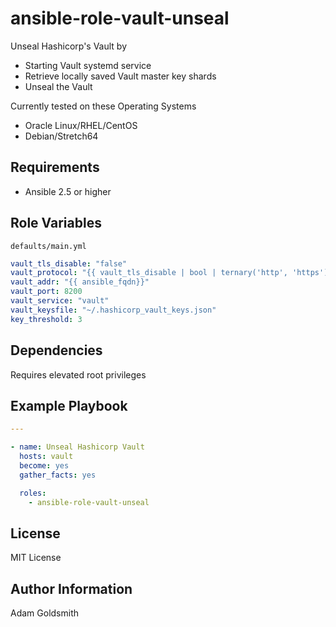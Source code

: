 # ansible-role-vault-unseal

Unseal Hashicorp's Vault by
* Starting Vault systemd service
* Retrieve locally saved Vault master key shards
* Unseal the Vault

Currently tested on these Operating Systems
* Oracle Linux/RHEL/CentOS
* Debian/Stretch64

## Requirements

* Ansible 2.5 or higher

## Role Variables

`defaults/main.yml`
```yaml
vault_tls_disable: "false"                                                      # Choose whether to disable TLS for vault connections (not advised)
vault_protocol: "{{ vault_tls_disable | bool | ternary('http', 'https') }}"     # HTTP/HTTPS connection to Vault service - default HTTPS
vault_addr: "{{ ansible_fqdn}}"                                                 # Vault listener address
vault_port: 8200                                                                # Vault listener port
vault_service: "vault"                                                          # Name of the vault systemd service
vault_keysfile: "~/.hashicorp_vault_keys.json"                                  # Local file storing master key shards
key_threshold: 3                                                                # Minimum number of keys for unseal quorum
```

## Dependencies

Requires elevated root privileges

## Example Playbook

```yaml
---

- name: Unseal Hashicorp Vault
  hosts: vault
  become: yes
  gather_facts: yes

  roles:
    - ansible-role-vault-unseal
```

## License

MIT License

## Author Information

Adam Goldsmith
